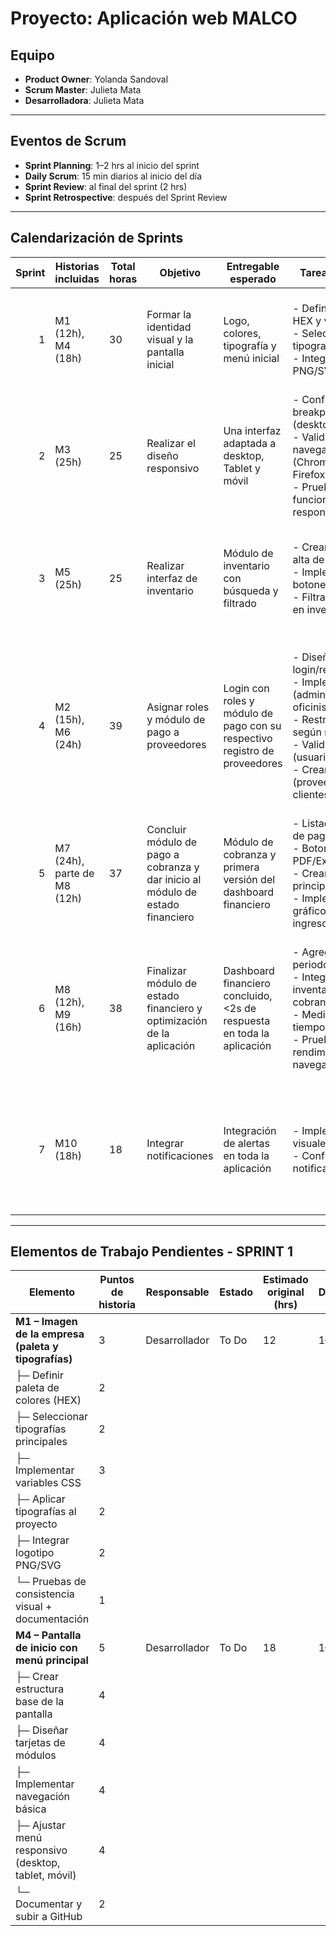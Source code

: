 # Proyecto: Aplicación web MALCO

## Equipo
- **Product Owner**: Yolanda Sandoval  
- **Scrum Master**: Julieta Mata  
- **Desarrolladora**: Julieta Mata  

---

## Eventos de Scrum
- **Sprint Planning**: 1–2 hrs al inicio del sprint  
- **Daily Scrum**: 15 min diarios al inicio del día  
- **Sprint Review**: al final del sprint (2 hrs)  
- **Sprint Retrospective**: después del Sprint Review  

---

## Calendarización de Sprints

| Sprint | Historias incluidas | Total horas | Objetivo | Entregable esperado | Tareas principales | Recursos necesarios |
|-------:|---------------------|-------------|----------|---------------------|--------------------|---------------------|
| 1 | M1 (12h), M4 (18h) | 30 | Formar la identidad visual y la pantalla inicial | Logo, colores, tipografía y menú inicial | - Definir paleta en HEX y variables CSS<br>- Seleccionar tipografías y aplicar<br>- Integrar logotipo PNG/SVG | Desarrollador (Frontend)<br>Scrum Master (soporte)<br>Product Owner (validación) |
| 2 | M3 (25h) | 25 | Realizar el diseño responsivo | Una interfaz adaptada a desktop, Tablet y móvil | - Configurar breakpoints (desktop/tablet/móvil)<br>- Validar navegadores (Chrome, Edge, Firefox)<br>- Pruebas de funcionalidad responsiva | Desarrollador (Frontend)<br>Scrum Master (seguimiento)<br>Product Owner (validación de funciones responsivas) |
| 3 | M5 (25h) | 25 | Realizar interfaz de inventario | Módulo de inventario con búsqueda y filtrado | - Crear formulario de alta de productos<br>- Implementar botones +/- de stock<br>- Filtrado y búsqueda en inventario | Desarrollador (Frontend)<br>Scrum Master (seguimiento)<br>Product Owner (pruebas de fácil filtrado) |
| 4 | M2 (15h), M6 (24h) | 39 | Asignar roles y módulo de pago a proveedores | Login con roles y módulo de pago con su respectivo registro de proveedores | - Diseñar pantalla de login/registro<br>- Implementar roles (admin, almacenista, oficinista)<br>- Restringir acceso según rol<br>- Validar sesión (usuario/contraseña)<br>- Crear formularios (proveedores, pagos, clientes, cobros) | Desarrollador (Frontend y lógica de roles)<br>Scrum Master (pruebas de acceso)<br>Product Owner (validación de todos los roles y permisos) |
| 5 | M7 (24h), parte de M8 (12h) | 37 | Concluir módulo de pago a cobranza y dar inicio al módulo de estado financiero | Módulo de cobranza y primera versión del dashboard financiero | - Listados históricos de pagos/cobros<br>- Botones exportar a PDF/Excel<br>- Crear dashboard principal<br>- Implementar gráficos de ingresos/egresos | Desarrollador (Frontend)<br>Scrum Master (seguimiento)<br>Product Owner (validación) |
| 6 | M8 (12h), M9 (16h) | 38 | Finalizar módulo de estado financiero y optimización de la aplicación | Dashboard financiero concluido, <2s de respuesta en toda la aplicación | - Agregar filtros de periodo<br>- Integrar datos de inventario, pagos y cobranza<br>- Medir y optimizar tiempos de respuesta<br>- Pruebas de rendimiento en navegadores | Desarrollador (Frontend – gráficos y optimización)<br>Scrum Master (seguimiento)<br>Product Owner (validación de reportes y usabilidad) |
| 7 | M10 (18h) | 18 | Integrar notificaciones | Integración de alertas en toda la aplicación | - Implementar alertas visuales/sonoras<br>- Configuración de notificaciones por rol | Desarrollador (Frontend)<br>Scrum Master (seguimiento)<br>Product Owner (validación de usabilidad) |

---

## Elementos de Trabajo Pendientes - SPRINT 1

| Elemento | Puntos de historia | Responsable | Estado | Estimado original (hrs) | Días | DoD |
|----------|--------------------|-------------|--------|--------------------------|------|-----|
| **M1 – Imagen de la empresa (paleta y tipografías)** | 3 | Desarrollador | To Do | 12 | 1–5 | Validar con cliente |
| ├─ Definir paleta de colores (HEX) | 2 |  |  |  |  |  |
| ├─ Seleccionar tipografías principales | 2 |  |  |  |  |  |
| ├─ Implementar variables CSS | 3 |  |  |  |  |  |
| ├─ Aplicar tipografías al proyecto | 2 |  |  |  |  |  |
| ├─ Integrar logotipo PNG/SVG | 2 |  |  |  |  |  |
| └─ Pruebas de consistencia visual + documentación | 1 |  |  |  |  |  |
| **M4 – Pantalla de inicio con menú principal** | 5 | Desarrollador | To Do | 18 | 1–5 | Validar con cliente |
| ├─ Crear estructura base de la pantalla | 4 |  |  |  |  |  |
| ├─ Diseñar tarjetas de módulos | 4 |  |  |  |  |  |
| ├─ Implementar navegación básica | 4 |  |  |  |  |  |
| ├─ Ajustar menú responsivo (desktop, tablet, móvil) | 4 |  |  |  |  |  |
| └─ Documentar y subir a GitHub | 2 |  |  |  |  |  |

